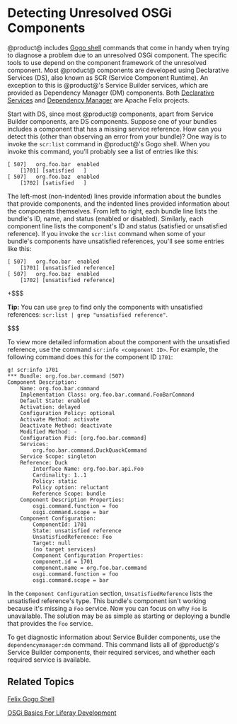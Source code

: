 # Detecting Unresolved OSGi Components

@product@ includes 
[Gogo shell](/develop/reference/-/knowledge_base/7-0/using-the-felix-gogo-shell) 
commands that come in handy when trying to diagnose a problem due to an 
unresolved OSGi component. The specific tools to use depend on the component 
framework of the unresolved component. Most @product@ components are developed 
using Declarative Services (DS), also known as SCR (Service Component Runtime). 
An exception to this is @product@'s Service Builder services, which are provided 
as Dependency Manager (DM) components. Both 
[Declarative Services](http://felix.apache.org/documentation/subprojects/apache-felix-service-component-runtime.html) 
and 
[Dependency Manager](http://felix.apache.org/documentation/subprojects/apache-felix-dependency-manager.html) 
are Apache Felix projects. 

Start with DS, since most @product@ components, apart from Service Builder 
components, are DS components. Suppose one of your bundles includes a component 
that has a missing service reference. How can you detect this (other than 
observing an error from your bundle)? One way is to invoke the `scr:list` 
command in @product@'s Gogo shell. When you invoke this command, you’ll probably 
see a list of entries like this: 

    [ 507]   org.foo.bar  enabled
        [1701] [satisfied   ]
    [ 507]   org.foo.baz  enabled
        [1702] [satisfied   ]

The left-most (non-indented) lines provide information about the bundles that 
provide components, and the indented lines provided information about the 
components themselves. From left to right, each bundle line lists the bundle's 
ID, name, and status (enabled or disabled). Similarly, each component line lists 
the component's ID and status (satisfied or unsatisfied reference). If you 
invoke the `scr:list` command when some of your bundle's components have 
unsatisfied references, you'll see some entries like this: 

    [ 507]   org.foo.bar  enabled
        [1701] [unsatisfied reference]
    [ 507]   org.foo.baz  enabled
        [1702] [unsatisfied reference]

+$$$

**Tip:** You can use `grep` to find only the components with unsatisfied 
references: `scr:list | grep "unsatisfied reference"`. 

$$$

To view more detailed information about the component with the unsatisfied 
reference, use the command `scr:info <component ID>`. For example, the following 
command does this for the component ID `1701`: 

    g! scr:info 1701
    *** Bundle: org.foo.bar.command (507)
    Component Description:
        Name: org.foo.bar.command
        Implementation Class: org.foo.bar.command.FooBarCommand
        Default State: enabled
        Activation: delayed
        Configuration Policy: optional
        Activate Method: activate
        Deactivate Method: deactivate
        Modified Method: -
        Configuration Pid: [org.foo.bar.command]
        Services:
            org.foo.bar.command.DuckQuackCommand
        Service Scope: singleton
        Reference: Duck
            Interface Name: org.foo.bar.api.Foo
            Cardinality: 1..1
            Policy: static
            Policy option: reluctant
            Reference Scope: bundle
        Component Description Properties:
            osgi.command.function = foo
            osgi.command.scope = bar
        Component Configuration:
            ComponentId: 1701
            State: unsatisfied reference
            UnsatisfiedReference: Foo
            Target: null
            (no target services)
            Component Configuration Properties:
            component.id = 1701
            component.name = org.foo.bar.command
            osgi.command.function = foo
            osgi.command.scope = bar

In the `Component Configuration` section, `UnsatisfiedReference` lists the 
unsatisfied reference's type. This bundle's component isn't working because it's 
missing a `Foo` service. Now you can focus on why `Foo` is unavailable. The 
solution may be as simple as starting or deploying a bundle that provides the 
`Foo` service. 

To get diagnostic information about Service Builder components, use the 
`dependencymanager:dm` command. This command lists all of @product@'s Service 
Builder components, their required services, and whether each required service 
is available. 

## Related Topics

[Felix Gogo Shell](/develop/reference/-/knowledge_base/7-0/using-the-felix-gogo-shell)

[OSGi Basics For Liferay Development](/develop/tutorials/-/knowledge_base/7-0/osgi-basics-for-liferay-development)
